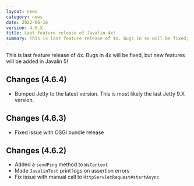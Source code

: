 ```yaml
---
layout: news
category: news
date: 2022-06-16
version: 4.6.X
title: Last feature release of Javalin 4x!
summary: This is last feature release of 4x. Bugs in 4x will be fixed, but new features will be added in Javalin 5!
---
```


This is last feature release of 4x. Bugs in 4x will be fixed, but new features will be added in Javalin 5!

## Changes (4.6.4)
* Bumped Jetty to the latest version. This is most likely the last Jetty 9.X version.

## Changes (4.6.3)
* Fixed issue with OSGi bundle release

## Changes (4.6.2)
* Added a `sendPing` method to `WsContext`
* Made `JavalinTest` print logs on assertion errors
* Fix issue with manual call to `HttpServletRequest#startAsync`
